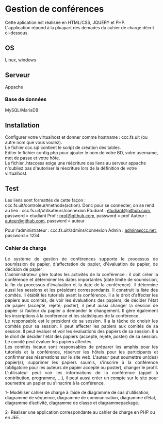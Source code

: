# Gestion de conférences
Cette aplication est réalisée en HTML/CSS, JQUERY et PHP.\
L'application répond à la pluapart des demades du cahier de charge décrit ci-dessous.

## OS 
Linux, windows

## Serveur
Appache 

### Base de données
MySQL/MariaDB

## Installation
Configurer votre virtualhost et donner comme hostname : ccc.fs.uit (ou autre nom que vous voulez).\
Le fichier ccc.sql contient le script de création des tables.\
Editer le fichier config.php pour ajouter le nom de votre BD, votre username, mot de passe et votre hôte.\
Le fichier .htaccess exige une réécriture des liens au serveur appache n'oubliez pas d'autoriser la réecriture lors de la définition de votre virtualhost.

## Test
Les liens sont formattés de cette façon : ccc.fs.uit/controleur/methode(action).
Donc pour se connecter, on se rend au lien : ccc.fs.uit/utilisateurs/connexion
Etudiant : etudiant@github.com, password = etudiant
Prof     : prof@github.com, password = prof
Auteur   : auteur@github.com, password = auteur

Pour l'administrateur : ccc.fs.uit/admins/connexion
Admin : admin@ccc.net, password = 1234 

### Cahier de charge

<p align="justify">
Le système de gestion de conférences supporte le processus de soumission de papier, d'affectation de papier, d'évaluation de papier, de décision de papier :<br>
L'administrateur gère toutes les activités de la conférence : il doit créer la conférence et déterminer les dates importantes (date limite de soumission, la fin du processus d'évaluation et la date de la conférence). Il détermine aussi les sessions et les président correspondants. Il construit la liste des comités. Il établit les tutoriels avant la conférence. Il a le droit d'affecter les papiers aux comités, de voir les évaluations des papiers, de décider l'état de papier (accepté, rejeté, poster), il peut aussi changer la session de papier si l’auteur du papier a demander le changement. Il gère également les inscriptions à la conférence et les statistiques de la conférence.<br>
Le responsable est le président de sa session. Il a la tâche de choisir les comités pour sa session. 
Il peut affecter les papiers aux comités de sa session. Il peut évaluer et voir les évaluations des papiers de sa session. Il a le droit de décider l'état des papiers (accepté, rejeté, poster) de sa session. Le comité peut évaluer les papiers affectés.<br>
Les comités locaux sont responsables de préparer les amphis pour les tutoriels et la conférence, réserver les hôtels pour les participants et confirmer ses réservations sur le site web. L'auteur peut soumettre un(des) papier(s), supprimer les papiers soumis, s'inscrire à la conférence (obligatoire pour les auteurs de papier accepté ou poster), changer le profil.
L'utilisateur peut voir les informations de la conférence (appel à contribution, programme, ...), il peut aussi créer un  compte sur le site pour soumettre un papier ou s'inscrire à la conférence.

1- Modéliser cahier de charge à l’aide de diagramme de cas d’utilisation, diagramme de séquence, diagramme de communication, diagramme d’état, diagramme d’activité, diagramme de classe et diagrammepackage.

2- Réaliser une application correspondante au cahier de charge en PHP ou en JEE.
 </p>

